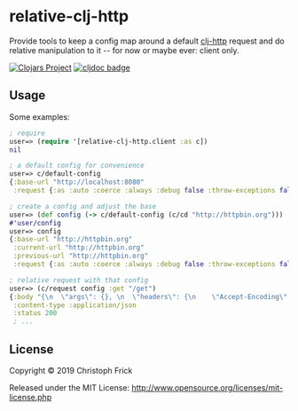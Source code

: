 # relative-clj-http

Provide tools to keep a config map around a default
[clj-http](https://github.com/dakrone/clj-http) request and do relative
manipulation to it -- for now or maybe ever: client only.

[![Clojars Project](https://img.shields.io/clojars/v/net.ofnir/relative-clj-http.svg)](https://clojars.org/net.ofnir/relative-clj-http)
[![cljdoc badge](https://cljdoc.org/badge/net.ofnir/relative-clj-http)](https://cljdoc.org/d/net.ofnir/relative-clj-http/CURRENT)

## Usage

Some examples:

```clojure
; require
user=> (require '[relative-clj-http.client :as c])
nil

; a default config for convenience
user=> c/default-config
{:base-url "http://localhost:8080"
 :request {:as :auto :coerce :always :debug false :throw-exceptions false}}

; create a config and adjust the base
user=> (def config (-> c/default-config (c/cd "http://httpbin.org")))
#'user/config
user=> config
{:base-url "http://httpbin.org"
 :current-url "http://httpbin.org"
 :previous-url "http://httpbin.org"
 :request {:as :auto :coerce :always :debug false :throw-exceptions false}}

; relative request with that config
user=> (c/request config :get "/get")
{:body "{\n  \"args\": {}, \n  \"headers\": {\n    \"Accept-Encoding\": \"gzip, deflate\", ..."
 :content-type :application/json
 :status 200
 ; ...
```

## License

Copyright © 2019 Christoph Frick

Released under the MIT License: http://www.opensource.org/licenses/mit-license.php

